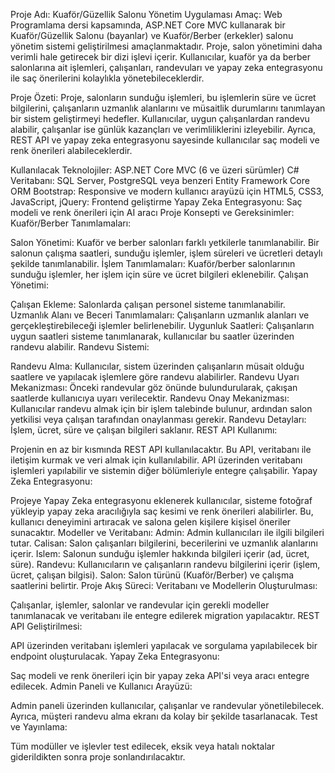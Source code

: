 Proje Adı: Kuaför/Güzellik Salonu Yönetim Uygulaması
Amaç:
Web Programlama dersi kapsamında, ASP.NET Core MVC kullanarak bir Kuaför/Güzellik Salonu (bayanlar) ve Kuaför/Berber (erkekler) salonu yönetim sistemi geliştirilmesi amaçlanmaktadır. Proje, salon yönetimini daha verimli hale getirecek bir dizi işlevi içerir. Kullanıcılar, kuaför ya da berber salonlarına ait işlemleri, çalışanları, randevuları ve yapay zeka entegrasyonu ile saç önerilerini kolaylıkla yönetebileceklerdir.

Proje Özeti:
Proje, salonların sunduğu işlemleri, bu işlemlerin süre ve ücret bilgilerini, çalışanların uzmanlık alanlarını ve müsaitlik durumlarını tanımlayan bir sistem geliştirmeyi hedefler. Kullanıcılar, uygun çalışanlardan randevu alabilir, çalışanlar ise günlük kazançları ve verimliliklerini izleyebilir. Ayrıca, REST API ve yapay zeka entegrasyonu sayesinde kullanıcılar saç modeli ve renk önerileri alabileceklerdir.

Kullanılacak Teknolojiler:
ASP.NET Core MVC (6 ve üzeri sürümler)
C#
Veritabanı: SQL Server, PostgreSQL veya benzeri
Entity Framework Core ORM
Bootstrap: Responsive ve modern kullanıcı arayüzü için
HTML5, CSS3, JavaScript, jQuery: Frontend geliştirme
Yapay Zeka Entegrasyonu: Saç modeli ve renk önerileri için AI aracı
Proje Konsepti ve Gereksinimler:
Kuaför/Berber Tanımlamaları:

Salon Yönetimi: Kuaför ve berber salonları farklı yetkilerle tanımlanabilir. Bir salonun çalışma saatleri, sunduğu işlemler, işlem süreleri ve ücretleri detaylı şekilde tanımlanabilir.
İşlem Tanımlamaları: Kuaför/berber salonlarının sunduğu işlemler, her işlem için süre ve ücret bilgileri eklenebilir.
Çalışan Yönetimi:

Çalışan Ekleme: Salonlarda çalışan personel sisteme tanımlanabilir.
Uzmanlık Alanı ve Beceri Tanımlamaları: Çalışanların uzmanlık alanları ve gerçekleştirebileceği işlemler belirlenebilir.
Uygunluk Saatleri: Çalışanların uygun saatleri sisteme tanımlanarak, kullanıcılar bu saatler üzerinden randevu alabilir.
Randevu Sistemi:

Randevu Alma: Kullanıcılar, sistem üzerinden çalışanların müsait olduğu saatlere ve yapılacak işlemlere göre randevu alabilirler.
Randevu Uyarı Mekanizması: Önceki randevular göz önünde bulundurularak, çakışan saatlerde kullanıcıya uyarı verilecektir.
Randevu Onay Mekanizması: Kullanıcılar randevu almak için bir işlem talebinde bulunur, ardından salon yetkilisi veya çalışan tarafından onaylanması gerekir.
Randevu Detayları: İşlem, ücret, süre ve çalışan bilgileri saklanır.
REST API Kullanımı:

Projenin en az bir kısmında REST API kullanılacaktır. Bu API, veritabanı ile iletişim kurmak ve veri almak için kullanılabilir. API üzerinden veritabanı işlemleri yapılabilir ve sistemin diğer bölümleriyle entegre çalışabilir.
Yapay Zeka Entegrasyonu:

Projeye Yapay Zeka entegrasyonu eklenerek kullanıcılar, sisteme fotoğraf yükleyip yapay zeka aracılığıyla saç kesimi ve renk önerileri alabilirler. Bu, kullanıcı deneyimini artıracak ve salona gelen kişilere kişisel öneriler sunacaktır.
Modeller ve Veritabanı:
Admin: Admin kullanıcıları ile ilgili bilgileri tutar.
Calisan: Salon çalışanları bilgilerini, becerilerini ve uzmanlık alanlarını içerir.
Islem: Salonun sunduğu işlemler hakkında bilgileri içerir (ad, ücret, süre).
Randevu: Kullanıcıların ve çalışanların randevu bilgilerini içerir (işlem, ücret, çalışan bilgisi).
Salon: Salon türünü (Kuaför/Berber) ve çalışma saatlerini belirtir.
Proje Akış Süreci:
Veritabanı ve Modellerin Oluşturulması:

Çalışanlar, işlemler, salonlar ve randevular için gerekli modeller tanımlanacak ve veritabanı ile entegre edilerek migration yapılacaktır.
REST API Geliştirilmesi:

API üzerinden veritabanı işlemleri yapılacak ve sorgulama yapılabilecek bir endpoint oluşturulacak.
Yapay Zeka Entegrasyonu:

Saç modeli ve renk önerileri için bir yapay zeka API'si veya aracı entegre edilecek.
Admin Paneli ve Kullanıcı Arayüzü:

Admin paneli üzerinden kullanıcılar, çalışanlar ve randevular yönetilebilecek. Ayrıca, müşteri randevu alma ekranı da kolay bir şekilde tasarlanacak.
Test ve Yayınlama:

Tüm modüller ve işlevler test edilecek, eksik veya hatalı noktalar giderildikten sonra proje sonlandırılacaktır.
